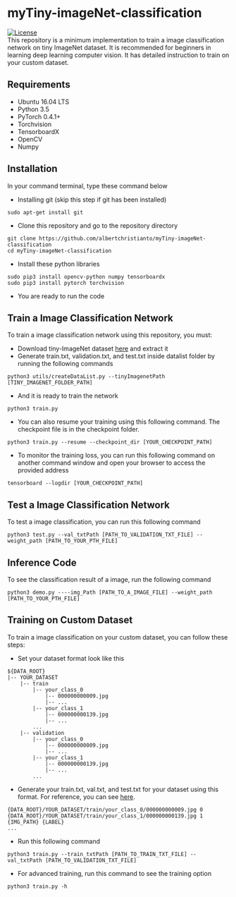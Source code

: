 # myTiny-imageNet-classification
[![License](https://img.shields.io/github/license/mashape/apistatus.svg)](https://opensource.org/licenses/MIT)<br>
This repository is a minimum implementation to train a image classification network on tiny ImageNet dataset. It is recommended for beginners in learning deep learning computer vision. It has detailed instruction to train on your custom dataset.

## Requirements
* Ubuntu 16.04 LTS
* Python 3.5
* PyTorch 0.4.1+
* Torchvision
* TensorboardX
* OpenCV
* Numpy

## Installation
In your command terminal, type these command below
* Installing git (skip this step if git has been installed)<br>
```
sudo apt-get install git
```
* Clone this repository and go to the repository directory<br>
```
git clone https://github.com/albertchristianto/myTiny-imageNet-classification
cd myTiny-imageNet-classification
```
* Install these python libraries <br>
```
sudo pip3 install opencv-python numpy tensorboardx
sudo pip3 install pytorch torchvision
```
* You are ready to run the code

## Train a Image Classification Network
To train a image classification network using this repository, you must:
* Download tiny-ImageNet dataset [here](http://cs231n.stanford.edu/tiny-imagenet-200.zip) and extract it
* Generate train.txt, validation.txt, and test.txt inside datalist folder by running the following commands
```
python3 utils/createDataList.py --tinyImagenetPath [TINY_IMAGENET_FOLDER_PATH]
```
* And it is ready to train the network 
```
python3 train.py
```
* You can also resume your training using this following command. The checkpoint file is in the checkpoint folder.
```
python3 train.py --resume --checkpoint_dir [YOUR_CHECKPOINT_PATH]
```
* To monitor the training loss, you can run this following command on another command window and open your browser to access the provided address
```
tensorboard --logdir [YOUR_CHECKPOINT_PATH]
```
## Test a Image Classification Network
To test a image classification, you can run this following command
```
python3 test.py --val_txtPath [PATH_TO_VALIDATION_TXT_FILE] --weight_path [PATH_TO_YOUR_PTH_FILE]
```

## Inference Code
To see the classification result of a image, run the following command
```
python3 demo.py ----img_Path [PATH_TO_A_IMAGE_FILE] --weight_path [PATH_TO_YOUR_PTH_FILE]
```

## Training on Custom Dataset
To train a image classification on your custom dataset, you can follow these steps:
* Set your dataset format look like this
```
${DATA_ROOT}
|-- YOUR_DATASET
    |-- train
        |-- your_class_0
            |-- 000000000009.jpg
            |-- ... 
        |-- your_class_1
            |-- 000000000139.jpg
            |-- ...
        ...
    |-- validation
        |-- your_class_0
            |-- 000000000009.jpg
            |-- ... 
        |-- your_class_1
            |-- 000000000139.jpg
            |-- ...
        ...

```
* Generate your train.txt, val.txt, and test.txt for your dataset using this format. For reference, you can see [here](https://github.com/albertchristianto/myTiny-imageNet-classification/blob/master/datalist/test.txt).
```
{DATA_ROOT}/YOUR_DATASET/train/your_class_0/000000000009.jpg 0
{DATA_ROOT}/YOUR_DATASET/train/your_class_1/000000000139.jpg 1
{IMG_PATH} {LABEL}
...
```
* Run this following command
```
python3 train.py --train_txtPath [PATH_TO_TRAIN_TXT_FILE] --val_txtPath [PATH_TO_VALIDATION_TXT_FILE]
```
* For advanced training, run this command to see the training option
```
python3 train.py -h
```
